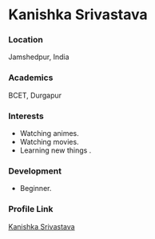 # Kanishka Srivastava

### Location

Jamshedpur, India

### Academics

BCET, Durgapur

### Interests

- Watching animes.
- Watching movies.
- Learning new things .

### Development

- Beginner.

### Profile Link

[Kanishka Srivastava](https://github.com/https://github.com/kanishkasrivastava)
